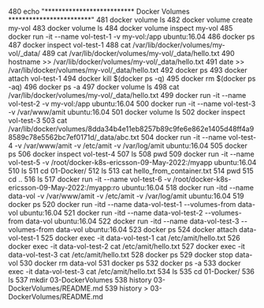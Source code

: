   480  echo "************************** Docker Volumes ************************" 
  481  docker volume ls 
  482  docker volume create my-vol
  483  docker volume ls 
  484  docker volume inspect my-vol 
  485  docker run -it --name vol-test-1 -v my-vol:/app ubuntu:16.04 
  486  docker ps 
  487  docker inspect vol-test-1
  488  cat /var/lib/docker/volumes/my-vol/_data/
  489  cat /var/lib/docker/volumes/my-vol/_data/hello.txt 
  490  hostname >> /var/lib/docker/volumes/my-vol/_data/hello.txt
  491  date >> /var/lib/docker/volumes/my-vol/_data/hello.txt
  492  docker ps 
  493  docker attach vol-test-1
  494  docker kill $(docker ps -q) 
  495  docker rm $(docker ps -aq) 
  496  docker ps -a 
  497  docker volume ls 
  498  cat /var/lib/docker/volumes/my-vol/_data/hello.txt 
  499  docker run -it --name vol-test-2 -v my-vol:/app ubuntu:16.04 
  500  docker run -it --name vol-test-3 -v /var/www/amit ubuntu:16.04 
  501  docker volume ls 
  502  docker inspect vol-test-3
  503  cat /var/lib/docker/volumes/8dda34b4e11eb8257b89c9fe6e862e1405d48ff4a98589c78e5562bc7ef0171d/_data/abc.txt 
  504  docker run -it --name vol-test-4 -v /var/www/amit -v /etc/amit -v /var/log/amit ubuntu:16.04 
  505  docker ps 
  506  docker inspect vol-test-4
  507  ls
  508  pwd
  509  docker run -it --name vol-test-5 -v /root/docker-k8s-ericsson-09-May-2022:/myapp ubuntu:16.04 
  510  ls
  511  cd 01-Docker/
  512  ls
  513  cat hello_from_container.txt 
  514  pwd
  515  cd ..
  516  ls
  517  docker run -it --name vol-test-6 -v /root/docker-k8s-ericsson-09-May-2022:/myapp:ro ubuntu:16.04 
  518  docker run -itd --name data-vol -v /var/www/amit -v /etc/amit -v /var/log/amit ubuntu:16.04 
  519  docker ps 
  520  docker run -itd --name data-vol-test-1 --volumes-from data-vol ubuntu:16.04 
  521  docker run -itd --name data-vol-test-2 --volumes-from data-vol ubuntu:16.04 
  522  docker run -itd --name data-vol-test-3 --volumes-from data-vol ubuntu:16.04 
  523  docker ps 
  524  docker attach data-vol-test-1
  525  docker exec -it data-vol-test-1 cat /etc/amit/hello.txt 
  526  docker exec -it data-vol-test-2 cat /etc/amit/hello.txt 
  527  docker exec -it data-vol-test-3 cat /etc/amit/hello.txt 
  528  docker ps 
  529  docker stop data-vol
  530  docker rm data-vol
  531  docker ps 
  532  docker ps -a
  533  docker exec -it data-vol-test-3 cat /etc/amit/hello.txt 
  534  ls
  535  cd 01-Docker/
  536  ls
  537  mkdir 03-DockerVolumes 
  538  history 03-DockerVolumes/README.md
  539  history > 03-DockerVolumes/README.md
